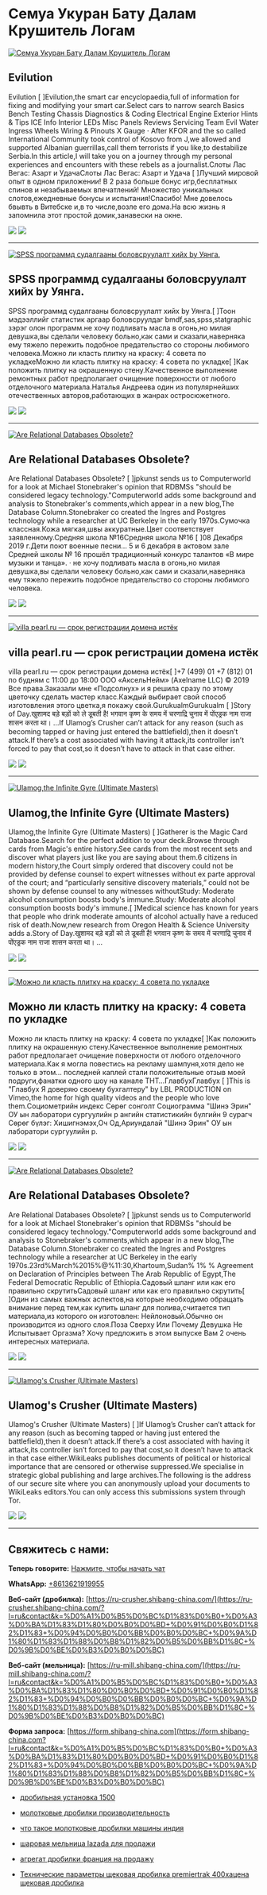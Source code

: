 # Семуа Укуран Бату Далам Крушитель Логам

<a href="https://swt.shibang-china.com/?l=ru&img&k=%D0%A1%D0%B5%D0%BC%D1%83%D0%B0+%D0%A3%D0%BA%D1%83%D1%80%D0%B0%D0%BD+%D0%91%D0%B0%D1%82%D1%83+%D0%94%D0%B0%D0%BB%D0%B0%D0%BC+%D0%9A%D1%80%D1%83%D1%88%D0%B8%D1%82%D0%B5%D0%BB%D1%8C+%D0%9B%D0%BE%D0%B3%D0%B0%D0%BC" target="_blank">![Семуа Укуран Бату Далам Крушитель Логам](http://static.shibang-china.com/all-800x300/1066.jpg)</a>

## Evilution
Evilution [ ]Evilution,the smart car encyclopaedia,full of information for fixing and modifying your smart car.Select cars to narrow search Basics Bench Testing Chassis Diagnostics &amp; Coding Electrical Engine Exterior Hints &amp; Tips ICE Info Interior LEDs Misc Panels Reviews Servicing Team Evil Water Ingress Wheels Wiring &amp; Pinouts X Gauge&nbsp;&#0183;&#32;After KFOR and the so called International Community took control of Kosovo from J,we allowed and supported Albanian guerrillas,call them terrorists if you like,to destabilize Serbia.In this article,I will take you on a journey through my personal experiences and encounters with these rebels as a journalist.Слоты Лас Вегас: Азарт и УдачаСлоты Лас Вегас: Азарт и Удача [ ]Лучший мировой опыт в одном приложении! В 2 раза больше бонус игр,бесплатных спинов и незабываемых впечатлений! Множество уникальных слотов,ежедневные бонусы и испытания!Спасибо! Мне довелось бвывть в Витебске и,в то числе,возле его дома.На всю жизнь я запомнила этот простой домик,занавески на окне.


<a href="https://whatsapp.shibangsoft.com/WhatsApp.php" target="_blank" title="WhatsApp">![](http://static.shibang-china.com/icon/whatsapp.png)</a> <a href="https://swt.shibang-china.com/?l=ru&icon&k=%D0%A1%D0%B5%D0%BC%D1%83%D0%B0+%D0%A3%D0%BA%D1%83%D1%80%D0%B0%D0%BD+%D0%91%D0%B0%D1%82%D1%83+%D0%94%D0%B0%D0%BB%D0%B0%D0%BC+%D0%9A%D1%80%D1%83%D1%88%D0%B8%D1%82%D0%B5%D0%BB%D1%8C+%D0%9B%D0%BE%D0%B3%D0%B0%D0%BC" target="_blank">![](http://static.shibang-china.com/icon/chat-ru.png)</a>

---

<a href="https://swt.shibang-china.com/?l=ru&img&k=%D0%A1%D0%B5%D0%BC%D1%83%D0%B0+%D0%A3%D0%BA%D1%83%D1%80%D0%B0%D0%BD+%D0%91%D0%B0%D1%82%D1%83+%D0%94%D0%B0%D0%BB%D0%B0%D0%BC+%D0%9A%D1%80%D1%83%D1%88%D0%B8%D1%82%D0%B5%D0%BB%D1%8C+%D0%9B%D0%BE%D0%B3%D0%B0%D0%BC" target="_blank">![SPSS программд судалгааны боловсруулалт хийх by Уянга.](http://static.shibang-china.com/all-800x300/1261.jpg)</a>

## SPSS программд судалгааны боловсруулалт хийх by Уянга.
SPSS программд судалгааны боловсруулалт хийх by Уянга.[ ]Тоон мэдээллийг статистик аргаар боловсруулдаг bmdf,sas,spss,statgraphic зэрэг олон программ.не хочу подливать масла в огонь,но милая девушка,вы сделали человеку больно,как сами и сказали,наверняка ему тяжело пережить подобное предательство со стороны любимого человека.Можно ли класть плитку на краску: 4 совета по укладкеМожно ли класть плитку на краску: 4 совета по укладке[ ]Как положить плитку на окрашенную стену.Качественное выполнение ремонтных работ предполагает очищение поверхности от любого отделочного материала.Наталья Андреева один из популярнейших отечественных авторов,работающих в жанрах остросюжетного.


<a href="https://whatsapp.shibangsoft.com/WhatsApp.php" target="_blank" title="WhatsApp">![](http://static.shibang-china.com/icon/whatsapp.png)</a> <a href="https://swt.shibang-china.com/?l=ru&icon&k=%D0%A1%D0%B5%D0%BC%D1%83%D0%B0+%D0%A3%D0%BA%D1%83%D1%80%D0%B0%D0%BD+%D0%91%D0%B0%D1%82%D1%83+%D0%94%D0%B0%D0%BB%D0%B0%D0%BC+%D0%9A%D1%80%D1%83%D1%88%D0%B8%D1%82%D0%B5%D0%BB%D1%8C+%D0%9B%D0%BE%D0%B3%D0%B0%D0%BC" target="_blank">![](http://static.shibang-china.com/icon/chat-ru.png)</a>

---

<a href="https://swt.shibang-china.com/?l=ru&img&k=%D0%A1%D0%B5%D0%BC%D1%83%D0%B0+%D0%A3%D0%BA%D1%83%D1%80%D0%B0%D0%BD+%D0%91%D0%B0%D1%82%D1%83+%D0%94%D0%B0%D0%BB%D0%B0%D0%BC+%D0%9A%D1%80%D1%83%D1%88%D0%B8%D1%82%D0%B5%D0%BB%D1%8C+%D0%9B%D0%BE%D0%B3%D0%B0%D0%BC" target="_blank">![Are Relational Databases Obsolete?](http://static.shibang-china.com/all-800x300/1454.jpg)</a>

## Are Relational Databases Obsolete?
Are Relational Databases Obsolete? [ ]jpkunst sends us to Computerworld for a look at Michael Stonebraker's opinion that RDBMSs &quot;should be considered legacy technology.&quot;Computerworld adds some background and analysis to Stonebraker's comments,which appear in a new blog,The Database Column.Stonebraker co created the Ingres and Postgres technology while a researcher at UC Berkeley in the early 1970s.Сумочка классная.Кожа мягкая,швы аккуратные.Цвет соответствует заявленному.Средняя школа №16Средняя школа №16 [ ]08 Декабря 2019 г.Дети поют военные песни… 5 и 6 декабря в актовом зале Средней школы № 16 прошёл традиционный конкурс талантов &#171;В мире музыки и танца&#187;.&nbsp;&#0183;&#32;не хочу подливать масла в огонь,но милая девушка,вы сделали человеку больно,как сами и сказали,наверняка ему тяжело пережить подобное предательство со стороны любимого человека.


<a href="https://whatsapp.shibangsoft.com/WhatsApp.php" target="_blank" title="WhatsApp">![](http://static.shibang-china.com/icon/whatsapp.png)</a> <a href="https://swt.shibang-china.com/?l=ru&icon&k=%D0%A1%D0%B5%D0%BC%D1%83%D0%B0+%D0%A3%D0%BA%D1%83%D1%80%D0%B0%D0%BD+%D0%91%D0%B0%D1%82%D1%83+%D0%94%D0%B0%D0%BB%D0%B0%D0%BC+%D0%9A%D1%80%D1%83%D1%88%D0%B8%D1%82%D0%B5%D0%BB%D1%8C+%D0%9B%D0%BE%D0%B3%D0%B0%D0%BC" target="_blank">![](http://static.shibang-china.com/icon/chat-ru.png)</a>

---

<a href="https://swt.shibang-china.com/?l=ru&img&k=%D0%A1%D0%B5%D0%BC%D1%83%D0%B0+%D0%A3%D0%BA%D1%83%D1%80%D0%B0%D0%BD+%D0%91%D0%B0%D1%82%D1%83+%D0%94%D0%B0%D0%BB%D0%B0%D0%BC+%D0%9A%D1%80%D1%83%D1%88%D0%B8%D1%82%D0%B5%D0%BB%D1%8C+%D0%9B%D0%BE%D0%B3%D0%B0%D0%BC" target="_blank">![villa pearl.ru — срок регистрации домена истёк](http://static.shibang-china.com/all-800x300/429.jpg)</a>

## villa pearl.ru — срок регистрации домена истёк
villa pearl.ru — срок регистрации домена истёк[ ]+7 (499) 01 +7 (812) 01 по будням с 11:00 до 18:00 ООО &#171;АксельНейм&#187; (Axelname LLC) &#169; 2019 Все права.Заказали мне &#171;Подсолнух&#187; и я решила сразу по этому цветочку сделать мастер класс.Каждый выбирает свой способ изготовления этого цветка,я покажу свой.GurukualmGurukualm [ ]Story of Day.खुशामद बड़े बड़ों को ले डूबती है! भगवान कृष्ण के समय में चरणाद्रि चुनाव में पोंएड्रक नाम राजा शासन करता था। …If Ulamog’s Crusher can’t attack for any reason (such as becoming tapped or having just entered the battlefield),then it doesn’t attack.If there’s a cost associated with having it attack,its controller isn’t forced to pay that cost,so it doesn’t have to attack in that case either.


<a href="https://whatsapp.shibangsoft.com/WhatsApp.php" target="_blank" title="WhatsApp">![](http://static.shibang-china.com/icon/whatsapp.png)</a> <a href="https://swt.shibang-china.com/?l=ru&icon&k=%D0%A1%D0%B5%D0%BC%D1%83%D0%B0+%D0%A3%D0%BA%D1%83%D1%80%D0%B0%D0%BD+%D0%91%D0%B0%D1%82%D1%83+%D0%94%D0%B0%D0%BB%D0%B0%D0%BC+%D0%9A%D1%80%D1%83%D1%88%D0%B8%D1%82%D0%B5%D0%BB%D1%8C+%D0%9B%D0%BE%D0%B3%D0%B0%D0%BC" target="_blank">![](http://static.shibang-china.com/icon/chat-ru.png)</a>

---

<a href="https://swt.shibang-china.com/?l=ru&img&k=%D0%A1%D0%B5%D0%BC%D1%83%D0%B0+%D0%A3%D0%BA%D1%83%D1%80%D0%B0%D0%BD+%D0%91%D0%B0%D1%82%D1%83+%D0%94%D0%B0%D0%BB%D0%B0%D0%BC+%D0%9A%D1%80%D1%83%D1%88%D0%B8%D1%82%D0%B5%D0%BB%D1%8C+%D0%9B%D0%BE%D0%B3%D0%B0%D0%BC" target="_blank">![Ulamog,the Infinite Gyre (Ultimate Masters)](http://static.shibang-china.com/all-800x300/1298.jpg)</a>

## Ulamog,the Infinite Gyre (Ultimate Masters)
Ulamog,the Infinite Gyre (Ultimate Masters) [ ]Gatherer is the Magic Card Database.Search for the perfect addition to your deck.Browse through cards from Magic's entire history.See cards from the most recent sets and discover what players just like you are saying about them.6 citizens in modern history,the Court simply ordered that discovery could not be provided by defense counsel to expert witnesses without ex parte approval of the court; and “particularly sensitive discovery materials,” could not be shown by defense counsel to any witnesses withoutStudy: Moderate alcohol consumption boosts body's immune.Study: Moderate alcohol consumption boosts body's immune.[ ]Medical science has known for years that people who drink moderate amounts of alcohol actually have a reduced risk of death.Now,new research from Oregon Health &amp; Science University adds a.Story of Day.खुशामद बड़े बड़ों को ले डूबती है! भगवान कृष्ण के समय में चरणाद्रि चुनाव में पोंएड्रक नाम राजा शासन करता था। …


<a href="https://whatsapp.shibangsoft.com/WhatsApp.php" target="_blank" title="WhatsApp">![](http://static.shibang-china.com/icon/whatsapp.png)</a> <a href="https://swt.shibang-china.com/?l=ru&icon&k=%D0%A1%D0%B5%D0%BC%D1%83%D0%B0+%D0%A3%D0%BA%D1%83%D1%80%D0%B0%D0%BD+%D0%91%D0%B0%D1%82%D1%83+%D0%94%D0%B0%D0%BB%D0%B0%D0%BC+%D0%9A%D1%80%D1%83%D1%88%D0%B8%D1%82%D0%B5%D0%BB%D1%8C+%D0%9B%D0%BE%D0%B3%D0%B0%D0%BC" target="_blank">![](http://static.shibang-china.com/icon/chat-ru.png)</a>

---

<a href="https://swt.shibang-china.com/?l=ru&img&k=%D0%A1%D0%B5%D0%BC%D1%83%D0%B0+%D0%A3%D0%BA%D1%83%D1%80%D0%B0%D0%BD+%D0%91%D0%B0%D1%82%D1%83+%D0%94%D0%B0%D0%BB%D0%B0%D0%BC+%D0%9A%D1%80%D1%83%D1%88%D0%B8%D1%82%D0%B5%D0%BB%D1%8C+%D0%9B%D0%BE%D0%B3%D0%B0%D0%BC" target="_blank">![Можно ли класть плитку на краску: 4 совета по укладке](http://static.shibang-china.com/all-800x300/216.jpg)</a>

## Можно ли класть плитку на краску: 4 совета по укладке
Можно ли класть плитку на краску: 4 совета по укладке[ ]Как положить плитку на окрашенную стену.Качественное выполнение ремонтных работ предполагает очищение поверхности от любого отделочного материала.Как я могла повестись на рекламу шампуня,хотя дело не только в этом… последней каплей стали положительные отзыв моей подруги,фанатки одного шоу на канале ТНТ…ГлавбухГлавбух [ ]This is &quot;Главбух Я доверяю своему бухгалтеру&quot; by LBL PRODUCTION on Vimeo,the home for high quality videos and the people who love them.Социометрийн индекс Сөрөг сонголт Социограмма &quot;Шинэ Эрин&quot; ОУ ын лаборатори сургуулийн р ангийн статистикийн бүлгийн 9 сурагч Сөрөг бүлэг: Хишигнэмэх,Оч Од,Ариундалай &quot;Шинэ Эрин&quot; ОУ ын лаборатори сургуулийн р.


<a href="https://whatsapp.shibangsoft.com/WhatsApp.php" target="_blank" title="WhatsApp">![](http://static.shibang-china.com/icon/whatsapp.png)</a> <a href="https://swt.shibang-china.com/?l=ru&icon&k=%D0%A1%D0%B5%D0%BC%D1%83%D0%B0+%D0%A3%D0%BA%D1%83%D1%80%D0%B0%D0%BD+%D0%91%D0%B0%D1%82%D1%83+%D0%94%D0%B0%D0%BB%D0%B0%D0%BC+%D0%9A%D1%80%D1%83%D1%88%D0%B8%D1%82%D0%B5%D0%BB%D1%8C+%D0%9B%D0%BE%D0%B3%D0%B0%D0%BC" target="_blank">![](http://static.shibang-china.com/icon/chat-ru.png)</a>

---

<a href="https://swt.shibang-china.com/?l=ru&img&k=%D0%A1%D0%B5%D0%BC%D1%83%D0%B0+%D0%A3%D0%BA%D1%83%D1%80%D0%B0%D0%BD+%D0%91%D0%B0%D1%82%D1%83+%D0%94%D0%B0%D0%BB%D0%B0%D0%BC+%D0%9A%D1%80%D1%83%D1%88%D0%B8%D1%82%D0%B5%D0%BB%D1%8C+%D0%9B%D0%BE%D0%B3%D0%B0%D0%BC" target="_blank">![Are Relational Databases Obsolete?](http://static.shibang-china.com/all-800x300/476.jpg)</a>

## Are Relational Databases Obsolete?
Are Relational Databases Obsolete? [ ]jpkunst sends us to Computerworld for a look at Michael Stonebraker's opinion that RDBMSs &quot;should be considered legacy technology.&quot;Computerworld adds some background and analysis to Stonebraker's comments,which appear in a new blog,The Database Column.Stonebraker co created the Ingres and Postgres technology while a researcher at UC Berkeley in the early 1970s.23rd%March%2015%@%11:30,Khartoum,Sudan% 1% % Agreement on Declaration of Principles between The Arab Republic of Egypt,The Federal Democratic Republic of Ethiopia.Садовый шланг или как его правильно скрутитьСадовый шланг или как его правильно скрутить[ ]Один из самых важных аспектов,на которые необходимо обращать внимание перед тем,как купить шланг для полива,считается тип материала,из которого он изготовлен: Нейлоновый.Обычно он производится из одного слоя.Поза Сверху Или Почему Девушка Не Испытывает Оргазма? Хочу предложить в этом выпуске Вам 2 очень интересных материала.


<a href="https://whatsapp.shibangsoft.com/WhatsApp.php" target="_blank" title="WhatsApp">![](http://static.shibang-china.com/icon/whatsapp.png)</a> <a href="https://swt.shibang-china.com/?l=ru&icon&k=%D0%A1%D0%B5%D0%BC%D1%83%D0%B0+%D0%A3%D0%BA%D1%83%D1%80%D0%B0%D0%BD+%D0%91%D0%B0%D1%82%D1%83+%D0%94%D0%B0%D0%BB%D0%B0%D0%BC+%D0%9A%D1%80%D1%83%D1%88%D0%B8%D1%82%D0%B5%D0%BB%D1%8C+%D0%9B%D0%BE%D0%B3%D0%B0%D0%BC" target="_blank">![](http://static.shibang-china.com/icon/chat-ru.png)</a>

---

<a href="https://swt.shibang-china.com/?l=ru&img&k=%D0%A1%D0%B5%D0%BC%D1%83%D0%B0+%D0%A3%D0%BA%D1%83%D1%80%D0%B0%D0%BD+%D0%91%D0%B0%D1%82%D1%83+%D0%94%D0%B0%D0%BB%D0%B0%D0%BC+%D0%9A%D1%80%D1%83%D1%88%D0%B8%D1%82%D0%B5%D0%BB%D1%8C+%D0%9B%D0%BE%D0%B3%D0%B0%D0%BC" target="_blank">![Ulamog's Crusher (Ultimate Masters)](http://static.shibang-china.com/all-800x300/190.jpg)</a>

## Ulamog's Crusher (Ultimate Masters)
Ulamog's Crusher (Ultimate Masters) [ ]If Ulamog’s Crusher can’t attack for any reason (such as becoming tapped or having just entered the battlefield),then it doesn’t attack.If there’s a cost associated with having it attack,its controller isn’t forced to pay that cost,so it doesn’t have to attack in that case either.WikiLeaks publishes documents of political or historical importance that are censored or otherwise suppressed.We specialise in strategic global publishing and large archives.The following is the address of our secure site where you can anonymously upload your documents to WikiLeaks editors.You can only access this submissions system through Tor.

<a href="https://whatsapp.shibangsoft.com/WhatsApp.php" target="_blank" title="WhatsApp">![](http://static.shibang-china.com/icon/whatsapp.png)</a> <a href="https://swt.shibang-china.com/?l=ru&icon&k=%D0%A1%D0%B5%D0%BC%D1%83%D0%B0+%D0%A3%D0%BA%D1%83%D1%80%D0%B0%D0%BD+%D0%91%D0%B0%D1%82%D1%83+%D0%94%D0%B0%D0%BB%D0%B0%D0%BC+%D0%9A%D1%80%D1%83%D1%88%D0%B8%D1%82%D0%B5%D0%BB%D1%8C+%D0%9B%D0%BE%D0%B3%D0%B0%D0%BC" target="_blank">![](http://static.shibang-china.com/icon/chat-ru.png)</a>

---
## Свяжитесь с нами:

**Теперь говорите:** [Нажмите, чтобы начать чат](https://swt.shibang-china.com?l=ru&contact&k=%D0%A1%D0%B5%D0%BC%D1%83%D0%B0+%D0%A3%D0%BA%D1%83%D1%80%D0%B0%D0%BD+%D0%91%D0%B0%D1%82%D1%83+%D0%94%D0%B0%D0%BB%D0%B0%D0%BC+%D0%9A%D1%80%D1%83%D1%88%D0%B8%D1%82%D0%B5%D0%BB%D1%8C+%D0%9B%D0%BE%D0%B3%D0%B0%D0%BC)

**WhatsApp:**  [+8613621919955](https://whatsapp.shibangsoft.com/WhatsApp.php)

**Веб-сайт (дробилка):** [https://ru-crusher.shibang-china.com/](https://ru-crusher.shibang-china.com/?l=ru&contact&k=%D0%A1%D0%B5%D0%BC%D1%83%D0%B0+%D0%A3%D0%BA%D1%83%D1%80%D0%B0%D0%BD+%D0%91%D0%B0%D1%82%D1%83+%D0%94%D0%B0%D0%BB%D0%B0%D0%BC+%D0%9A%D1%80%D1%83%D1%88%D0%B8%D1%82%D0%B5%D0%BB%D1%8C+%D0%9B%D0%BE%D0%B3%D0%B0%D0%BC)

**Веб-сайт (мельница):** [https://ru-mill.shibang-china.com/](https://ru-mill.shibang-china.com/?l=ru&contact&k=%D0%A1%D0%B5%D0%BC%D1%83%D0%B0+%D0%A3%D0%BA%D1%83%D1%80%D0%B0%D0%BD+%D0%91%D0%B0%D1%82%D1%83+%D0%94%D0%B0%D0%BB%D0%B0%D0%BC+%D0%9A%D1%80%D1%83%D1%88%D0%B8%D1%82%D0%B5%D0%BB%D1%8C+%D0%9B%D0%BE%D0%B3%D0%B0%D0%BC)

**Форма запроса:** [https://form.shibang-china.com](https://form.shibang-china.com?l=ru&contact&k=%D0%A1%D0%B5%D0%BC%D1%83%D0%B0+%D0%A3%D0%BA%D1%83%D1%80%D0%B0%D0%BD+%D0%91%D0%B0%D1%82%D1%83+%D0%94%D0%B0%D0%BB%D0%B0%D0%BC+%D0%9A%D1%80%D1%83%D1%88%D0%B8%D1%82%D0%B5%D0%BB%D1%8C+%D0%9B%D0%BE%D0%B3%D0%B0%D0%BC)

* [дробильная установка 1500](../106/%D0%B4%D1%80%D0%BE%D0%B1%D0%B8%D0%BB%D1%8C%D0%BD%D0%B0%D1%8F%20%D1%83%D1%81%D1%82%D0%B0%D0%BD%D0%BE%D0%B2%D0%BA%D0%B0%201500.md)

* [молотковые дробилки производительность](../106/%D0%BC%D0%BE%D0%BB%D0%BE%D1%82%D0%BA%D0%BE%D0%B2%D1%8B%D0%B5%20%D0%B4%D1%80%D0%BE%D0%B1%D0%B8%D0%BB%D0%BA%D0%B8%20%D0%BF%D1%80%D0%BE%D0%B8%D0%B7%D0%B2%D0%BE%D0%B4%D0%B8%D1%82%D0%B5%D0%BB%D1%8C%D0%BD%D0%BE%D1%81%D1%82%D1%8C.md)

* [что такое молотковые дробилки машины индия](../109/%D1%87%D1%82%D0%BE%20%D1%82%D0%B0%D0%BA%D0%BE%D0%B5%20%D0%BC%D0%BE%D0%BB%D0%BE%D1%82%D0%BA%D0%BE%D0%B2%D1%8B%D0%B5%20%D0%B4%D1%80%D0%BE%D0%B1%D0%B8%D0%BB%D0%BA%D0%B8%20%D0%BC%D0%B0%D1%88%D0%B8%D0%BD%D1%8B%20%D0%B8%D0%BD%D0%B4%D0%B8%D1%8F.md)

* [шаровая мельница lazada для продажи](../116/%D1%88%D0%B0%D1%80%D0%BE%D0%B2%D0%B0%D1%8F%20%D0%BC%D0%B5%D0%BB%D1%8C%D0%BD%D0%B8%D1%86%D0%B0%20lazada%20%D0%B4%D0%BB%D1%8F%20%D0%BF%D1%80%D0%BE%D0%B4%D0%B0%D0%B6%D0%B8.md)

* [агрегат дробилки франция на продажу](../120/%D0%B0%D0%B3%D1%80%D0%B5%D0%B3%D0%B0%D1%82%20%D0%B4%D1%80%D0%BE%D0%B1%D0%B8%D0%BB%D0%BA%D0%B8%20%D1%84%D1%80%D0%B0%D0%BD%D1%86%D0%B8%D1%8F%20%D0%BD%D0%B0%20%D0%BF%D1%80%D0%BE%D0%B4%D0%B0%D0%B6%D1%83.md)

* [Технические параметры щековая дробилка premiertrak 400хацена щековая дробилка](../111/%D0%A2%D0%B5%D1%85%D0%BD%D0%B8%D1%87%D0%B5%D1%81%D0%BA%D0%B8%D0%B5%20%D0%BF%D0%B0%D1%80%D0%B0%D0%BC%D0%B5%D1%82%D1%80%D1%8B%20%D1%89%D0%B5%D0%BA%D0%BE%D0%B2%D0%B0%D1%8F%20%D0%B4%D1%80%D0%BE%D0%B1%D0%B8%D0%BB%D0%BA%D0%B0%20premiertrak%20400%D1%85%D0%B0%D1%86%D0%B5%D0%BD%D0%B0%20%D1%89%D0%B5%D0%BA%D0%BE%D0%B2%D0%B0%D1%8F%20%D0%B4%D1%80%D0%BE%D0%B1%D0%B8%D0%BB%D0%BA%D0%B0.md)
